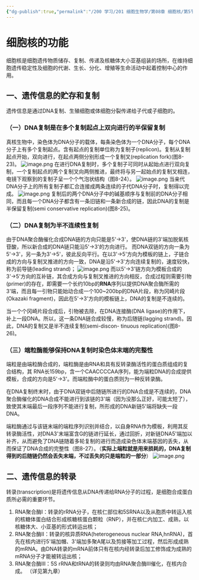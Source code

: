 ```yaml
---
{"dg-publish":true,"permalink":"/200 学习/201 细胞生物学/第08章 细胞核/第5节 细胞核的功能/细胞核的功能/","title":"细胞核的功能","created":"2024-01-17T19:21:07.108+08:00","updated":"2024-01-17T23:15:12.247+08:00"}
---
```


# 细胞核的功能
细胞核是细胞遗传物质储存、复制、传递及核糖体大小亚基组装的场所，在维持细胞遗传稳定性及细胞的代谢、生长、分化、增殖等生命活动中起着控制中心的作用。
## 一、遗传信息的贮存和复制
遗传信息是通过DNA复制、生殖细胞或体细胞分裂传递给子代或子细胞的。
### （一）DNA复制是在多个复制起点上双向进行的半保留复制
真核生物中，染色体为DNA分子的载体，每条染色体为一个DNA分子，每个DNA分子上有多个复制起点。含有起点的复制单位称为复制子(replicon)。复制从复制起点开始，双向进行，在起点两侧分别形成一个复制叉(replication fork)(图8-23)。
![image.png](https://cdn.jsdelivr.net/gh/Dolan-Lance/Image-Jiang/202401172007263.jpg)
在进行DNA复制时，多个复制子可同时从起始点进行双向复制，一个复制起点的两个复制叉向两侧推进，最终将与另一起始点的复制叉相连，电镜下观察到的复制子呈一个个气泡状结构（图8-24）。
![image.png](https://cdn.jsdelivr.net/gh/Dolan-Lance/Image-Jiang/202401172008211.jpg)
当亲代DNA分子上的所有复制子都汇合连接成两条连续的子代DNA分子时，复制得以完成。
![image.png](https://cdn.jsdelivr.net/gh/Dolan-Lance/Image-Jiang/202401172017241.jpg)
复制后的两个DNA分子中的碱基顺序与复制前的DNA分子相同，而且每一个DNA分子都含有一条旧链和一条新合成的链，因此DNA的复制是半保留复制(semi conservative replication)(图8-25)。
### （二）DNA复制为半不连续性复制
由于DNA聚合酶催化合成DNA链的方向只能是5'→3'，使DNA链的3'端加脱氧核苷酸，所以新合成的DNA链只能沿5'→3'的方向进行。
而DNA双链的方向一条为5'→3'，另一条为3'→5'，彼此反向平行。在以3'→5'方向为模板的链上，子链合成的方向与复制叉推进的方向一致，DNA是沿5'→3'方向连续复制的，速度较快，称为前导链(leading strand)；
![image.png](https://cdn.jsdelivr.net/gh/Dolan-Lance/Image-Jiang/202401172017896.jpg)
而以5'→3'链方向为模板合成的3'→5'方向的互补链，其合成方向与复制叉推进的方向相反，合成过程则需要引物(primer)的存在，即需要一个长约10bp的**RNA**序列以提供DNA聚合酶所需的3'端，而且每一引物只能始动合成一个100~200bp的DNA片段，称为冈崎片段(Okazaki fragment)，因此在5'→3'方向的模板链上，DNA的复制是不连续的。

当一个个冈崎片段合成后，引物被去除，在DNA连接酶(DNA ligase)的作用下，补上一段DNA。所以，这一条DNA链合成较慢，称为后随链(lagging strand)。因此，DNA的复制又是半不连续复制(semi-discon- tinuous replication)(图8-26)。
### （三）端粒酶能够保持DNA复制时染色体末端的完整性
端粒是由端粒酶合成的，端粒酶是由RNA和具有反转录酶活性的蛋白质组成的复合结构，其 RNA长159bp，含一个CAACCCCAA序列，能为端粒DNA的合成提供模板，合成的方向是5'→3'。而端粒酶中的蛋白质则为一种反转录酶。

在DNA复制终末时，由于DNA双链中后随链所进行的DNA合成是不连续的，DNA聚合酶催化的DNA合成不能进行到该链的3'端（因为没那么正好，可能太短了），致使其末端最后一段序列不能进行复制，所形成的DNA新链5'端将缺失一段DNA。

端粒酶通过与该链末端的端粒序列识别并结合，以自身RNA作为模板，利用其反转录酶活性，对DNA3'末端富含G的链进行延长，通过回折，对新链DNA5'端加以补齐，从而避免了DNA链随着多轮复制的进行而造成染色体末端基因的丢失，从而保证了DNA合成的完整性（图8-27）。（**实际上端粒就是用来损耗的，DNA复制得到的后随链仍然会丢失末端，不过丢失的只是端粒的一部分**）
![image.png](https://cdn.jsdelivr.net/gh/Dolan-Lance/Image-Jiang/202401172020821.jpg)
## 二、遗传信息的转录
转录(transcription)是将遗传信息从DNA传递给RNA分子的过程，是细胞合成蛋白质所必需的重要环节。
1. RNA聚合酶I：转录的rRNA分子，在核仁部位和5SRNA以及从胞质中转运入核的核糖体蛋白结合形成核糖核蛋白颗粒（RNP），并在核仁内加工、成熟，以核糖体大、小亚基的形式转运出核；
2. RNA聚合酶Ⅱ：转录的核异质RNA(heterogeneous nuclear RNA,hnRNA)，首先在核内进行5'端加帽、3'端加多聚A尾以及剪接等加工过程，然后形成成熟的mRNA。由DNA转录的mRNA前体只有在核内经转录后加工修饰成为成熟的mRNA分子才能被转运出核；
3. RNA聚合酶Ⅲ：5S rRNA和tRNA的转录则均由RNA聚合酶Ⅲ催化，在核内合成。
（详见第九章）
